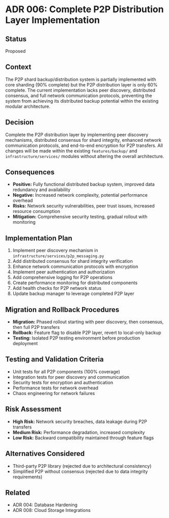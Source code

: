 # ADR 006: Complete P2P Distribution Layer Implementation

## Status
Proposed

## Context
The P2P shard backup/distribution system is partially implemented with core sharding (90% complete) but the P2P distribution layer is only 60% complete. The current implementation lacks peer discovery, distributed consensus, and full network communication protocols, preventing the system from achieving its distributed backup potential within the existing modular architecture.

## Decision
Complete the P2P distribution layer by implementing peer discovery mechanisms, distributed consensus for shard integrity, enhanced network communication protocols, and end-to-end encryption for P2P transfers. All changes will be made within the existing `features/backup/` and `infrastructure/services/` modules without altering the overall architecture.

## Consequences
- **Positive:** Fully functional distributed backup system, improved data redundancy and availability
- **Negative:** Increased network complexity, potential performance overhead
- **Risks:** Network security vulnerabilities, peer trust issues, increased resource consumption
- **Mitigation:** Comprehensive security testing, gradual rollout with monitoring

## Implementation Plan
1. Implement peer discovery mechanism in `infrastructure/services/p2p_messaging.py`
2. Add distributed consensus for shard integrity verification
3. Enhance network communication protocols with encryption
4. Implement peer authentication and authorization
5. Add comprehensive logging for P2P operations
6. Create performance monitoring for distributed components
7. Add health checks for P2P network status
8. Update backup manager to leverage completed P2P layer

## Migration and Rollback Procedures
- **Migration:** Phased rollout starting with peer discovery, then consensus, then full P2P transfers
- **Rollback:** Feature flag to disable P2P layer, revert to local-only backup
- **Testing:** Isolated P2P testing environment before production deployment

## Testing and Validation Criteria
- Unit tests for all P2P components (100% coverage)
- Integration tests for peer discovery and communication
- Security tests for encryption and authentication
- Performance tests for network overhead
- Chaos engineering for network failures

## Risk Assessment
- **High Risk:** Network security breaches, data leakage during P2P transfers
- **Medium Risk:** Performance degradation, increased complexity
- **Low Risk:** Backward compatibility maintained through feature flags

## Alternatives Considered
- Third-party P2P library (rejected due to architectural consistency)
- Simplified P2P without consensus (rejected due to data integrity requirements)

## Related
- ADR 004: Database Hardening
- ADR 008: Cloud Storage Integrations
